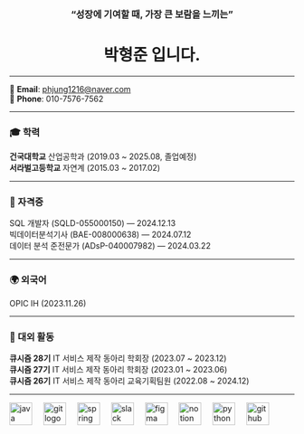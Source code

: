 <h3 align="center">“성장에 기여할 때, 가장 큰 보람을 느끼는”</h3>
<h1 align="center">박형준 입니다.</h1>

---

📧 **Email**: phjung1216@naver.com  
📱 **Phone**: 010-7576-7562  

---

### 🎓 학력
**건국대학교** 산업공학과 (2019.03 ~ 2025.08, 졸업예정)  
**서라벌고등학교** 자연계 (2015.03 ~ 2017.02)  

---

### 🏅 자격증
SQL 개발자 (SQLD-055000150) — 2024.12.13  
빅데이터분석기사 (BAE-008000638) — 2024.07.12  
데이터 분석 준전문가 (ADsP-040007982) — 2024.03.22  

---

### 🌍 외국어
OPIC IH (2023.11.26)  

---

### 📌 대외 활동
**큐시즘 28기** IT 서비스 제작 동아리 학회장 (2023.07 ~ 2023.12)  
**큐시즘 27기** IT 서비스 제작 동아리 학회장 (2023.01 ~ 2023.06)  
**큐시즘 26기** IT 서비스 제작 동아리 교육기획팀원 (2022.08 ~ 2024.12)  

---
<div align="left">
  <img src="https://cdn.jsdelivr.net/gh/devicons/devicon/icons/java/java-original.svg" height="40" alt="java logo"  />
  <img width="12" />
  <img src="https://cdn.jsdelivr.net/gh/devicons/devicon/icons/git/git-original.svg" height="40" alt="git logo"  />
  <img width="12" />
  <img src="https://cdn.jsdelivr.net/gh/devicons/devicon/icons/spring/spring-original.svg" height="40" alt="spring logo"  />
  <img width="12" />
  <img src="https://cdn.jsdelivr.net/gh/devicons/devicon/icons/slack/slack-original.svg" height="40" alt="slack logo"  />
  <img width="12" />
  <img src="https://cdn.jsdelivr.net/gh/devicons/devicon/icons/figma/figma-original.svg" height="40" alt="figma logo"  />
  <img width="12" />
  <img src="https://cdn.jsdelivr.net/gh/devicons/devicon/icons/notion/notion-original.svg" height="40" alt="notion logo"  />
  <img width="12" />
  <img src="https://cdn.jsdelivr.net/gh/devicons/devicon/icons/python/python-original.svg" height="40" alt="python logo"  />
  <img width="12" />
  <img src="https://skillicons.dev/icons?i=github" height="40" alt="github logo"  />
</div>
